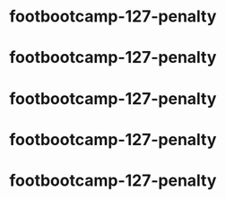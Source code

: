 # footbootcamp-127-penalty
# footbootcamp-127-penalty
# footbootcamp-127-penalty
# footbootcamp-127-penalty
# footbootcamp-127-penalty
